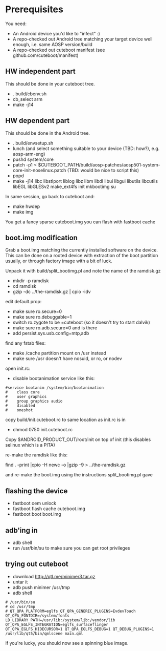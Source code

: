 # Prerequisites

You need:

* An Android device you'd like to "infect" :)
* A repo-checked out Android tree matching your target device well enough, i.e. same AOSP version/build
* A repo-checked out cuteboot manifest (see github.com/cuteboot/manifest)

## HW independent part

This should be done in your cuteboot tree.

* . build/cbenv.sh
* cb_select arm
* make -j14


## HW dependent part

This should be done in the Android tree.

* . build/envsetup.sh
* lunch (and select something suitable to your device (TBD: how?), e.g. aosp-arm-eng)
* pushd system/core
* patch -p1 < $CUTEBOOT_PATH/build/aosp-patches/aosp501-system-core-init-noselinux.patch (TBD: would be nice to script this)
* popd
* make -j14 libc libstlport liblog libz libm libdl libui libgui libutils libcutils libEGL libGLESv2 make_ext4fs init mkbootimg su

In same session, go back to cuteboot and:

* make hwdep
* make img

You get a fancy sparse cuteboot.img you can flash with fastboot cache


## boot.img modification

Grab a boot.img matching the currently installed software on the device.
This can be done on a rooted device with extraction of the boot partition
usually, or through factory image with a bit of luck.

Unpack it with build/split_bootimg.pl and note the name of the ramdisk.gz
* mkdir -p ramdisk
* cd ramdisk
* gzip -dc ../the-ramdisk.gz | cpio -idv

edit default.prop:

* make sure ro.secure=0
* make sure ro.debuggable=1
* switch ro.zygote to be =cuteboot  (so it doesn't try to start dalvik) 
* make sure ro.adb.secure=0 and is there
* add persist.sys.usb.config=mtp,adb

find any fstab files:

* make /cache partition mount on /usr instead
* make sure /usr doesn't have nosuid, or ro, or nodev

open init.rc:

* disable bootanimation service like this:

```
#service bootanim /system/bin/bootanimation
#    class core
#    user graphics
#    group graphics audio
#    disabled
#    oneshot
```

copy build/init.cuteboot.rc to same location as init.rc is in

* chmod 0750 init.cuteboot.rc

Copy $ANDROID_PRODUCT_OUT/root/init on top of init (this disables selinux which is a PITA)

re-make the ramdisk like this:

find . -print |cpio -H newc -o |gzip -9 > ../the-ramdisk.gz

and re-make the boot.img using the instructions split_bootimg.pl gave

## flashing the device

* fastboot oem unlock
* fastboot flash cache cuteboot.img
* fastboot boot boot.img 

## adb'ing in

* adb shell
* run /usr/bin/su to make sure you can get root privileges

## trying out cuteboot

* download http://qtl.me/minimer3.tar.gz
* untar it
* adb push minimer /usr/tmp
* adb shell

```
# /usr/bin/su
# cd /usr/tmp
# QT_QPA_PLATFORM=eglfs QT_QPA_GENERIC_PLUGINS=EvdevTouch QT_QPA_FONTDIR=/system/fonts LD_LIBRARY_PATH=/usr/lib:/system/lib:/vendor/lib QT_QPA_EGLFS_INTEGRATION=eglfs_surfaceflinger QT_QPA_EGLFS_HIDECURSOR=1 QT_QPA_EGLFS_DEBUG=1 QT_DEBUG_PLUGINS=1 /usr/lib/qt5/bin/qmlscene main.qml
```

If you're lucky, you should now see a spinning blue image.

